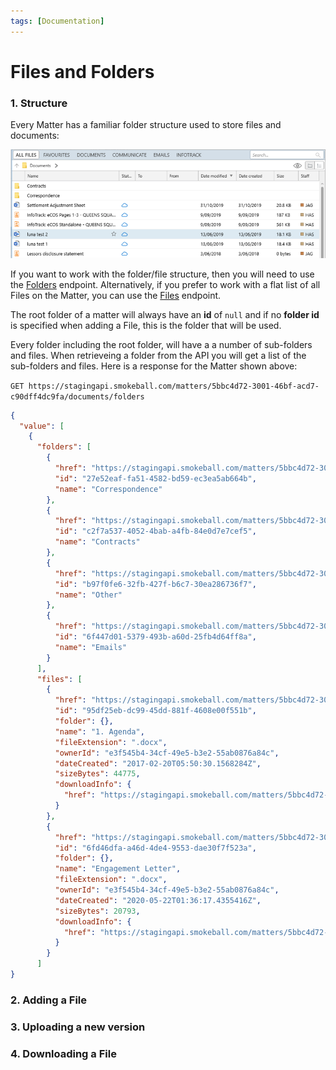 ```yaml
---
tags: [Documentation]
---
```


# Files and Folders

### 1. Structure

Every Matter has a familiar folder structure used to store files and documents:

![Folders and Files](/assets/images/filesandfolders.png)

If you want to work with the folder/file structure, then you will need to use the [Folders](../reference/swagger.json/paths/~1matters~1{matterId}~1documents~1folders) endpoint.
Alternatively, if you prefer to work with a flat list of all Files on the Matter, you can use the [Files](../reference/swagger.json/paths/~1matters~1{matterId}~1documents~1files) endpoint.
 
The root folder of a matter will always have an **id** of `null` and if no **folder id** is specified when adding a File, this is the folder that will be used.

Every folder including the root folder, will have a a number of sub-folders and files. When retrieveing a folder from the API you will get a list of the sub-folders and files. Here is a response for the Matter shown above:

`GET https://stagingapi.smokeball.com/matters/5bbc4d72-3001-46bf-acd7-c90dff4dc9fa/documents/folders`

``` json
{
  "value": [
    {
      "folders": [
        {
          "href": "https://stagingapi.smokeball.com/matters/5bbc4d72-3001-46bf-acd7-c90dff4dc9fa/documents/folders/27e52eaf-fa51-4582-bd59-ec3ea5ab664b",
          "id": "27e52eaf-fa51-4582-bd59-ec3ea5ab664b",
          "name": "Correspondence"
        },
        {
          "href": "https://stagingapi.smokeball.com/matters/5bbc4d72-3001-46bf-acd7-c90dff4dc9fa/documents/folders/c2f7a537-4052-4bab-a4fb-84e0d7e7cef5",
          "id": "c2f7a537-4052-4bab-a4fb-84e0d7e7cef5",
          "name": "Contracts"
        },
        {
          "href": "https://stagingapi.smokeball.com/matters/5bbc4d72-3001-46bf-acd7-c90dff4dc9fa/documents/folders/b97f0fe6-32fb-427f-b6c7-30ea286736f7",
          "id": "b97f0fe6-32fb-427f-b6c7-30ea286736f7",
          "name": "Other"
        },
        {
          "href": "https://stagingapi.smokeball.com/matters/5bbc4d72-3001-46bf-acd7-c90dff4dc9fa/documents/folders/6f447d01-5379-493b-a60d-25fb4d64ff8a",
          "id": "6f447d01-5379-493b-a60d-25fb4d64ff8a",
          "name": "Emails"
        }
      ],
      "files": [
        {
          "href": "https://stagingapi.smokeball.com/matters/5bbc4d72-3001-46bf-acd7-c90dff4dc9fa/documents/files/95df25eb-dc99-45dd-881f-4608e00f551b",
          "id": "95df25eb-dc99-45dd-881f-4608e00f551b",
          "folder": {},
          "name": "1. Agenda",
          "fileExtension": ".docx",
          "ownerId": "e3f545b4-34cf-49e5-b3e2-55ab0876a84c",
          "dateCreated": "2017-02-20T05:50:30.1568284Z",
          "sizeBytes": 44775,
          "downloadInfo": {
            "href": "https://stagingapi.smokeball.com/matters/5bbc4d72-3001-46bf-acd7-c90dff4dc9fa/documents/files/95df25eb-dc99-45dd-881f-4608e00f551b/download"
          }
        },
        {
          "href": "https://stagingapi.smokeball.com/matters/5bbc4d72-3001-46bf-acd7-c90dff4dc9fa/documents/files/6fd46dfa-a46d-4de4-9553-dae30f7f523a",
          "id": "6fd46dfa-a46d-4de4-9553-dae30f7f523a",
          "folder": {},
          "name": "Engagement Letter",
          "fileExtension": ".docx",
          "ownerId": "e3f545b4-34cf-49e5-b3e2-55ab0876a84c",
          "dateCreated": "2020-05-22T01:36:17.4355416Z",
          "sizeBytes": 20793,
          "downloadInfo": {
            "href": "https://stagingapi.smokeball.com/matters/5bbc4d72-3001-46bf-acd7-c90dff4dc9fa/documents/files/6fd46dfa-a46d-4de4-9553-dae30f7f523a/download"
          }
        }
      ]
}
```


### 2. Adding a File



### 3. Uploading a new version

### 4. Downloading a File
